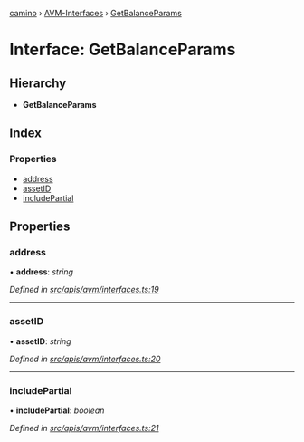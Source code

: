 [camino](../README.md) › [AVM-Interfaces](../modules/avm_interfaces.md) › [GetBalanceParams](avm_interfaces.getbalanceparams.md)

# Interface: GetBalanceParams

## Hierarchy

* **GetBalanceParams**

## Index

### Properties

* [address](avm_interfaces.getbalanceparams.md#address)
* [assetID](avm_interfaces.getbalanceparams.md#assetid)
* [includePartial](avm_interfaces.getbalanceparams.md#includepartial)

## Properties

###  address

• **address**: *string*

*Defined in [src/apis/avm/interfaces.ts:19](https://github.com/chain4travel/caminojs/blob/ca67b81/src/apis/avm/interfaces.ts#L19)*

___

###  assetID

• **assetID**: *string*

*Defined in [src/apis/avm/interfaces.ts:20](https://github.com/chain4travel/caminojs/blob/ca67b81/src/apis/avm/interfaces.ts#L20)*

___

###  includePartial

• **includePartial**: *boolean*

*Defined in [src/apis/avm/interfaces.ts:21](https://github.com/chain4travel/caminojs/blob/ca67b81/src/apis/avm/interfaces.ts#L21)*
